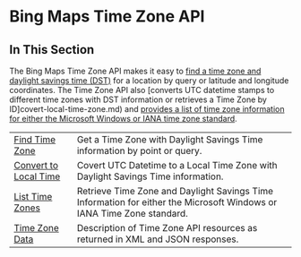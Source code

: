 # Bing Maps Time Zone API

## In This Section

The Bing Maps Time Zone API makes it easy to [find a time zone and daylight savings time (DST)](find-time-zone.md) for a location by query or latitude and longitude coordinates. The Time Zone API also [converts UTC datetime stamps to different time zones with DST information or retrieves a Time Zone by ID]covert-local-time-zone.md) and [provides a list of time zone information for either the Microsoft Windows or IANA time zone standard](list-time-zones.md).

|||
|--|--|
|[Find Time Zone](find-time-zone.md)|Get a Time Zone with Daylight Savings Time information by point or query.|
|[Convert to Local Time](covert-local-time-zone.md)|Covert UTC Datetime to a Local Time Zone with Daylight Savings Time information. |
|[List Time Zones](list-time-zone.md)|Retrieve Time Zone and Daylight Savings Time Information for either the Microsoft Windows or IANA Time Zone standard.|
|[Time Zone Data](time-zone-data.md)|Description of Time Zone API resources as returned in XML and JSON responses.|